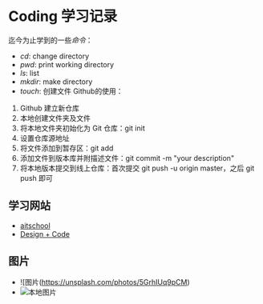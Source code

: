 # **Coding 学习记录**
迄今为止学到的一些*命令*：
- *cd*: change directory
- *pwd*: print working directory
- *ls*: list
- *mkdir*: make directory
- *touch*: 创建文件
Github的使用：
1. Github 建立新仓库
2. 本地创建文件夹及文件
3. 将本地文件夹初始化为 Git 仓库：git init
4. 设置仓库源地址
5. 将文件添加到暂存区：git add
6. 添加文件到版本库并附描述文件：git commit -m "your description"
7. 将本地版本提交到线上仓库：首次提交 git push -u origin master，之后 git push 即可

## 学习网站
- [aitschool](https://www.yuque.com/aitschool)
- [Design + Code](https://designcode.io/)
## 图片
- ![图片(https://unsplash.com/photos/5GrhIUq9pCM)
- ![本地图片](./image/nightshoot.jpg)
